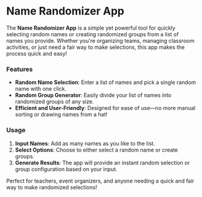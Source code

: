 # Name Randomizer App

The **Name Randomizer App** is a simple yet powerful tool for quickly selecting random names or creating randomized groups from a list of names you provide. Whether you're organizing teams, managing classroom activities, or just need a fair way to make selections, this app makes the process quick and easy!

### Features
- **Random Name Selection**: Enter a list of names and pick a single random name with one click.
- **Random Group Generator**: Easily divide your list of names into randomized groups of any size.
- **Efficient and User-Friendly**: Designed for ease of use—no more manual sorting or drawing names from a hat!

### Usage
1. **Input Names**: Add as many names as you like to the list.
2. **Select Options**: Choose to either select a random name or create groups.
3. **Generate Results**: The app will provide an instant random selection or group configuration based on your input.

Perfect for teachers, event organizers, and anyone needing a quick and fair way to make randomized selections!
